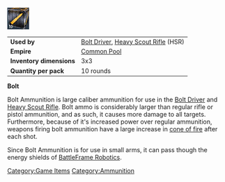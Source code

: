 ![](images/bolt.jpg "bolt.jpg")

|                          |                                                                                                |
| ------------------------ | ---------------------------------------------------------------------------------------------- |
| **Used by**              | [Bolt Driver](Bolt_Driver "wikilink"), [Heavy Scout Rifle](Heavy_Scout_Rifle "wikilink") (HSR) |
| **Empire**               | [Common Pool](Common_Pool "wikilink")                                                          |
| **Inventory dimensions** | 3x3                                                                                            |
| **Quantity per pack**    | 10 rounds                                                                                      |

**Bolt**

Bolt Ammunition is large caliber ammunition for use in the [Bolt
Driver](Bolt_Driver "wikilink") and [Heavy Scout
Rifle](Heavy_Scout_Rifle "wikilink"). Bolt ammo is considerably larger
than regular rifle or pistol ammunition, and as such, it causes more
damage to all targets. Furthermore, because of it's increased power over
regular ammunition, weapons firing bolt ammunition have a large increase
in [cone of fire](cone_of_fire "wikilink") after each shot.

Since Bolt Ammunition is for use in small arms, it can pass though the
energy shields of [BattleFrame
Robotics](BattleFrame_Robotics "wikilink").

[Category:Game Items](Category:Game_Items "wikilink")
[Category:Ammunition](Category:Ammunition "wikilink")

